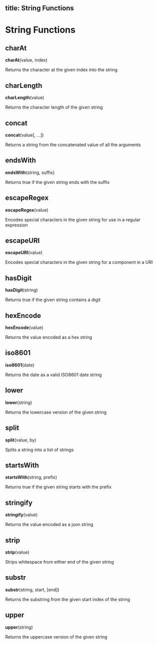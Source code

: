 title: String Functions
---

# String Functions

## charAt

**charAt**(value, index)

Returns the character at the given index into the string

## charLength

**charLength**(value)

Returns the character length of the given string

## concat

**concat**(value[, ...])

Returns a string from the concatenated value of all the arguments

## endsWith

**endsWith**(string, suffix)

Returns true if the given string ends with the suffix

## escapeRegex

**escapeRegex**(value)

Encodes special characters in the given string for use in a regular expression

## escapeURI

**escapeURI**(value)

Encodes special characters in the given string for a component in a URI

## hasDigit

**hasDigit**(string)

Returns true if the given string contains a digit

## hexEncode

**hexEncode**(value)

Returns the value encoded as a hex string

## iso8601

**iso8601**(date)

Returns the date as a valid ISO8601 date string

## lower

**lower**(string)

Returns the lowercase version of the given string

## split

**split**(value, by)

Splits a string into a list of strings

## startsWith

**startsWith**(string, prefix)

Returns true if the given string starts with the prefix

## stringify

**stringify**(value)

Returns the value encoded as a json string

## strip

**strip**(value)

Strips whitespace from either end of the given string

## substr

**substr**(string, start, [end])

Returns the substring from the given start index of the string

## upper

**upper**(string)

Returns the uppercase version of the given string

